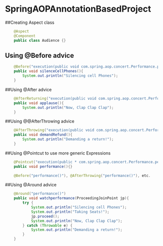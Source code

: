 # SpringAOPAnnotationBasedProject

##Creating Aspect class
```java
	@Aspect
	@Component
	public class Audience {}
```
	
## Using @Before advice
```java	
	@Before("execution(public void com.spring.aop.concert.Performance.perform())")
	public void silenceCellPhones(){
		System.out.println("Silencing cell Phones");
	}
```

##Using @After advice
```java	
	@AfterReturning("execution(public void com.spring.aop.concert.Performance.perform())")
	public void applause(){
		System.out.println("Now, Clap Clap Clap");
	}
```
##Using @@AfterThrowing advice
```java	
	@AfterThrowing("execution(public void com.spring.aop.concert.Performance.perform())")
	public void demandRefund(){
		System.out.println("Demanding a return!");
	}
```

##Using @Pointcut to use more generic Expressions
```java
	@Pointcut("execution(public * com.spring.aop.concert.Performance.perform(..))")
	public void performance(){}
	
	@Before("performance()"), @AfterThrowing("performance()"), etc.
```

##Using @Around advice
```java
	@Around("performance()")
	public void watchperformance(ProceedingJoinPoint jp){
		try {
			System.out.println("Silencing cell Phones");
			System.out.println("Taking Seats!");
			jp.proceed();
			System.out.println("Now, Clap Clap Clap");
		} catch (Throwable e) {
			System.out.println("Demanding a return!");
		}
	}
```	
